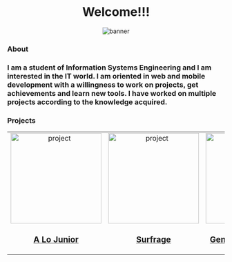 
<div align="center">

<div align="center">
        <h1 align="center">Welcome!!!</h1>
        <img src="https://res.cloudinary.com/projects-emanuek/image/upload/v1709572717/portfolio/linkedin_fondo_rvxapa.png" alt="banner">
</div>

<div>
        <h3 align="left">About</h3>
        <h3 align="left">
                I am a student of Information Systems Engineering and I am interested in the IT world.
                I am oriented in web and mobile development with a willingness to work on projects, get achievements and
                learn new tools. I have worked on multiple projects according to the knowledge acquired.
        </h3>
        <h3 align="left">Projects</h3>
        <table>
                <tr>
                        <td>
                                <a href="https://github.com/EmanuelCav/alojuniordev">
                                    <div height="315" align="center">
                                        <img width="210" src="https://res.cloudinary.com/projects-emanuek/image/upload/v1709490527/portfolio/alojunior_lexyoe.png" alt="project">
                                        <h3 align="center">A Lo Junior</h3>
                                    </div>
                                </a>
                        </td>
                        <td>
                                <a href="https://github.com/EmanuelCav/Surveys">
                                    <div height="315" align="center">
                                        <img width="210" src="https://res.cloudinary.com/projects-emanuek/image/upload/v1709490095/portfolio/icon_qfb1dl.png" alt="project">
                                        <h3 align="center">Surfrage</h3>
                                    </div>
                                </a>
                        </td>
                        <td>
                                <a href="https://github.com/EmanuelCav/general_culture_quiz">
                                    <div height="315" align="center">
                                        <img width="210" src="https://res.cloudinary.com/projects-emanuek/image/upload/v1709490947/culture/icon_kfyizi.png" alt="project">
                                        <h3 align="center">General Culture Quiz</h3>
                                    </div>
                                </a>
                        </td>
                        <td>
                                <a href="https://play.google.com/store/apps/details?id=com.argentinaquiz.triviagame">
                                    <div height="315" align="center">
                                        <img width="210" src="https://res.cloudinary.com/projects-emanuek/image/upload/v1706790450/favicon_tvx4ge.png" alt="project">
                                        <h3 align="center">Argentina Quiz</h3>
                                    </div>
                                </a>
                        </td>
                </tr>
        </table>

</div>
